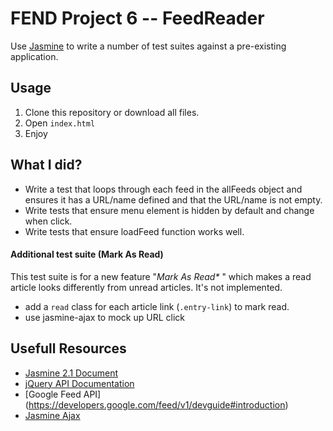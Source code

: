 # FEND Project 6 -- FeedReader

Use [Jasmine](http://jasmine.github.io) to write a number of test suites against a pre-existing application. 

## Usage

1. Clone this repository or download all files.
2. Open ```index.html```
3. Enjoy


## What I did?

* Write a test that loops through each feed in the allFeeds object and ensures it has a URL/name defined and that the URL/name is not empty.
* Write tests that ensure menu element is hidden by default and change when click.
* Write tests that ensure loadFeed function works well.

#### Additional test suite (Mark As Read)
This test suite is for a new feature "<em>Mark As Read* </em>" which makes a read article looks differently from unread articles. It's not implemented.

* add a ```read``` class for each article link (```.entry-link```) to mark read.
* use jasmine-ajax to mock up URL click


## Usefull Resources
* [Jasmine 2.1 Document](http://jasmine.github.io/2.1/introduction.html)
* [jQuery API Documentation](http://api.jquery.com/)
* [Google Feed API] (https://developers.google.com/feed/v1/devguide#introduction)
* [Jasmine Ajax](http://jasmine.github.io/2.1/ajax.html)
